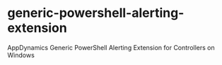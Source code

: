 # generic-powershell-alerting-extension
AppDynamics Generic PowerShell Alerting Extension for Controllers on Windows
